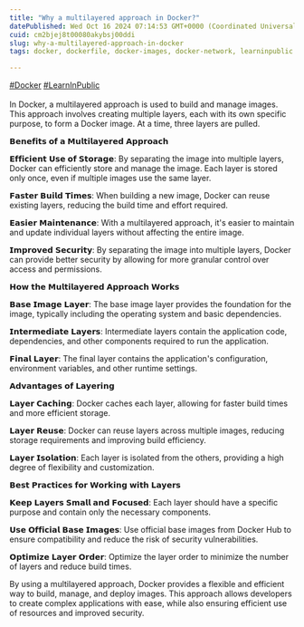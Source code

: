 ```yaml
---
title: "Why a multilayered approach in Docker?"
datePublished: Wed Oct 16 2024 07:14:53 GMT+0000 (Coordinated Universal Time)
cuid: cm2bjej8t00080akybsj00ddi
slug: why-a-multilayered-approach-in-docker
tags: docker, dockerfile, docker-images, docker-network, learninpublic

---
```


[#Docker](https://www.linkedin.com/feed/hashtag/?keywords=docker&highlightedUpdateUrns=urn%3Ali%3Aactivity%3A7252213055848095744) [#LearnInPublic](https://www.linkedin.com/feed/hashtag/?keywords=learninpublic&highlightedUpdateUrns=urn%3Ali%3Aactivity%3A7252213055848095744)[  
](https://www.linkedin.com/feed/hashtag/?keywords=learninpublic&highlightedUpdateUrns=urn%3Ali%3Aactivity%3A7252213055848095744)  
In Docker, a multilayered approach is used to build and manage images. This approach involves creating multiple layers, each with its own specific purpose, to form a Docker image. At a time, three layers are pulled.  
  
𝗕𝗲𝗻𝗲𝗳𝗶𝘁𝘀 𝗼𝗳 𝗮 𝗠𝘂𝗹𝘁𝗶𝗹𝗮𝘆𝗲𝗿𝗲𝗱 𝗔𝗽𝗽𝗿𝗼𝗮𝗰𝗵  
  
𝗘𝗳𝗳𝗶𝗰𝗶𝗲𝗻𝘁 𝗨𝘀𝗲 𝗼𝗳 𝗦𝘁𝗼𝗿𝗮𝗴𝗲: By separating the image into multiple layers, Docker can efficiently store and manage the image. Each layer is stored only once, even if multiple images use the same layer.  
  
𝗙𝗮𝘀𝘁𝗲𝗿 𝗕𝘂𝗶𝗹𝗱 𝗧𝗶𝗺𝗲𝘀: When building a new image, Docker can reuse existing layers, reducing the build time and effort required.  
  
𝗘𝗮𝘀𝗶𝗲𝗿 𝗠𝗮𝗶𝗻𝘁𝗲𝗻𝗮𝗻𝗰𝗲: With a multilayered approach, it's easier to maintain and update individual layers without affecting the entire image.  
  
𝗜𝗺𝗽𝗿𝗼𝘃𝗲𝗱 𝗦𝗲𝗰𝘂𝗿𝗶𝘁𝘆: By separating the image into multiple layers, Docker can provide better security by allowing for more granular control over access and permissions.  
  
  
  
𝗛𝗼𝘄 𝘁𝗵𝗲 𝗠𝘂𝗹𝘁𝗶𝗹𝗮𝘆𝗲𝗿𝗲𝗱 𝗔𝗽𝗽𝗿𝗼𝗮𝗰𝗵 𝗪𝗼𝗿𝗸𝘀  
  
𝗕𝗮𝘀𝗲 𝗜𝗺𝗮𝗴𝗲 𝗟𝗮𝘆𝗲𝗿: The base image layer provides the foundation for the image, typically including the operating system and basic dependencies.  
  
𝗜𝗻𝘁𝗲𝗿𝗺𝗲𝗱𝗶𝗮𝘁𝗲 𝗟𝗮𝘆𝗲𝗿𝘀: Intermediate layers contain the application code, dependencies, and other components required to run the application.  
  
𝗙𝗶𝗻𝗮𝗹 𝗟𝗮𝘆𝗲𝗿: The final layer contains the application's configuration, environment variables, and other runtime settings.  
  
  
  
𝗔𝗱𝘃𝗮𝗻𝘁𝗮𝗴𝗲𝘀 𝗼𝗳 𝗟𝗮𝘆𝗲𝗿𝗶𝗻𝗴  
  
𝗟𝗮𝘆𝗲𝗿 𝗖𝗮𝗰𝗵𝗶𝗻𝗴: Docker caches each layer, allowing for faster build times and more efficient storage.  
  
𝗟𝗮𝘆𝗲𝗿 𝗥𝗲𝘂𝘀𝗲: Docker can reuse layers across multiple images, reducing storage requirements and improving build efficiency.  
  
𝗟𝗮𝘆𝗲𝗿 𝗜𝘀𝗼𝗹𝗮𝘁𝗶𝗼𝗻: Each layer is isolated from the others, providing a high degree of flexibility and customization.  
  
  
  
𝗕𝗲𝘀𝘁 𝗣𝗿𝗮𝗰𝘁𝗶𝗰𝗲𝘀 𝗳𝗼𝗿 𝗪𝗼𝗿𝗸𝗶𝗻𝗴 𝘄𝗶𝘁𝗵 𝗟𝗮𝘆𝗲𝗿𝘀  
  
𝗞𝗲𝗲𝗽 𝗟𝗮𝘆𝗲𝗿𝘀 𝗦𝗺𝗮𝗹𝗹 𝗮𝗻𝗱 𝗙𝗼𝗰𝘂𝘀𝗲𝗱: Each layer should have a specific purpose and contain only the necessary components.  
  
𝗨𝘀𝗲 𝗢𝗳𝗳𝗶𝗰𝗶𝗮𝗹 𝗕𝗮𝘀𝗲 𝗜𝗺𝗮𝗴𝗲𝘀: Use official base images from Docker Hub to ensure compatibility and reduce the risk of security vulnerabilities.  
  
𝗢𝗽𝘁𝗶𝗺𝗶𝘇𝗲 𝗟𝗮𝘆𝗲𝗿 𝗢𝗿𝗱𝗲𝗿: Optimize the layer order to minimize the number of layers and reduce build times.  
  
By using a multilayered approach, Docker provides a flexible and efficient way to build, manage, and deploy images. This approach allows developers to create complex applications with ease, while also ensuring efficient use of resources and improved security.